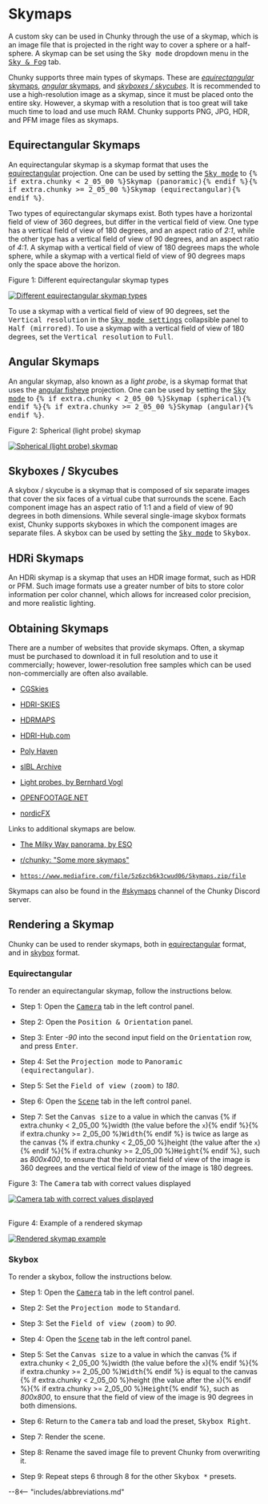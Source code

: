# Skymaps

A custom sky can be used in Chunky through the use of a skymap, which is an image file that is projected in the right way to cover a sphere or a half-sphere. A skymap can be set using the <samp>Sky mode</samp> dropdown menu in the [<samp>Sky & Fog</samp>](../../reference/user_interface/chunky/render_controls/sky_and_fog#sky-mode-settings) tab.

Chunky supports three main types of skymaps. These are [*equirectangular* skymaps](#equirectangular-skymaps), [*angular* skymaps](#angular-skymaps), and [*skyboxes / skycubes*](#skyboxes-skycubes). It is recommended to use a high-resolution image as a skymap, since it must be placed onto the entire sky. However, a skymap with a resolution that is too great will take much time to load and use much RAM. Chunky supports PNG, JPG, HDR, and PFM image files as skymaps.

## Equirectangular Skymaps

An equirectangular skymap is a skymap format that uses the <a href="https://wiki.panotools.org/Equirectangular_Projection" target="_blank">equirectangular</a> projection. One can be used by setting the [<samp>Sky mode</samp>](../../reference/user_interface/chunky/render_controls/sky_and_fog#sky-mode-settings) to <samp>{% if extra.chunky < 2_05_00 %}Skymap (panoramic){% endif %}{% if extra.chunky >= 2_05_00 %}Skymap (equirectangular){% endif %}</samp>.

Two types of equirectangular skymaps exist. Both types have a horizontal field of view of 360 degrees, but differ in the vertical field of view. One type has a vertical field of view of 180 degrees, and an aspect ratio of *2:1*, while the other type has a vertical field of view of 90 degrees, and an aspect ratio of *4:1*. A skymap with a vertical field of view of 180 degrees maps the whole sphere, while a skymap with a vertical field of view of 90 degrees maps only the space above the horizon.

<div class="figure" id="figure-3-3-2-1">
  <p class="figure">Figure 1: Different equirectangular skymap types</p>
  <div class="figureimgcontainer">
    <a href="../../img/user_guides/skymaps/skymap_vertical_resolution.png">
      <img class="figure" src="../../img/user_guides/skymaps/skymap_vertical_resolution.png" alt="Different equirectangular skymap types">
    </a>
  </div>
</div>

To use a skymap with a vertical field of view of 90 degrees, set the <samp>Vertical resolution</samp> in the [<samp>Sky mode settings</samp>](../../reference/user_interface/chunky/render_controls/sky_and_fog#sky-mode-settings) collapsible panel to <samp>Half (mirrored)</samp>. To use a skymap with a vertical field of view of 180 degrees, set the <samp>Vertical resolution</samp> to <samp>Full</samp>.

## Angular Skymaps

An angular skymap, also known as a *light probe*, is a skymap format that uses the <a href="http://www.paulbourke.net/dome/fisheye/" target="_blank">angular fisheye</a> projection. One can be used by setting the [<samp>Sky mode</samp>](../../reference/user_interface/chunky/render_controls/sky_and_fog#sky-mode-settings) to <samp>{% if extra.chunky < 2_05_00 %}Skymap (spherical){% endif %}{% if extra.chunky >= 2_05_00 %}Skymap (angular){% endif %}</samp>.

<div class="figure" id="figure-2">
  <p class="figure">Figure 2: Spherical (light probe) skymap</p>
  <div class="figureimgcontainer">
    <a href="../../img/user_guides/skymaps/light_probe.jpg">
      <img class="figure" src="../../img/user_guides/skymaps/light_probe.jpg" alt="Spherical (light probe) skymap">
    </a>
  </div>
</div>

## Skyboxes / Skycubes

A skybox / skycube is a skymap that is composed of six separate images that cover the six faces of a virtual cube that surrounds the scene. Each component image has an aspect ratio of 1:1 and a field of view of 90 degrees in both dimensions. While several single-image skybox formats exist, Chunky supports skyboxes in which the component images are separate files. A skybox can be used by setting the [<samp>Sky mode</samp>](../../reference/user_interface/chunky/render_controls/sky_and_fog#sky-mode-settings) to <samp>Skybox</samp>.

## HDRi Skymaps

An HDRi skymap is a skymap that uses an HDR image format, such as HDR or PFM. Such image formats use a greater number of bits to store color information per color channel, which allows for increased color precision, and more realistic lighting.

## Obtaining Skymaps

There are a number of websites that provide skymaps. Often, a skymap must be purchased to download it in full resolution and to use it commercially; however, lower-resolution free samples which can be used non-commercially are often also available.

- <a href="https://cgskies.com/" target="_blank">CGSkies</a>

- <a href="https://hdri-skies.com/hdri-skies/" target="_blank">HDRI-SKIES</a>

- <a href="https://hdrmaps.com/hdri-skies/" target="_blank">HDRMAPS</a>

- <a href="https://www.hdri-hub.com/hdrishop/hdri" target="_blank">HDRI-Hub.com</a>

- <a href="https://polyhaven.com/hdris/skies" target="_blank">Poly Haven</a>

- <a href="http://hdrlabs.com/sibl/archive.html" target="_blank">sIBL Archive</a>

- <a href="http://dativ.at/lightprobes/" target="_blank">Light probes, by Bernhard Vogl</a>

- <a href="https://www.openfootage.net/category/high-dynamic-range-panorama/" target="_blank">OPENFOOTAGE.NET</a>

- <a href="http://www.nordicfx.net/?works=hdri" target="_blank">nordicFX</a>

Links to additional skymaps are below.

- <a href="https://www.eso.org/public/images/eso0932a/" target="_blank">The Milky Way panorama, by ESO</a>

- <a href="https://www.reddit.com/r/chunky/comments/17ts4b/some_more_skymaps/" target="_blank">r/chunky: "Some more skymaps"</a>

- <a href="https://www.mediafire.com/file/5z6zcb6k3cwud06/Skymaps.zip/file" target="_blank">`https://www.mediafire.com/file/5z6zcb6k3cwud06/Skymaps.zip/file`</a>

Skymaps can also be found in the <a href="https://discord.gg/zKnCf6t9Pu" target="_blank">#skymaps</a> channel of the Chunky Discord server.

## Rendering a Skymap

Chunky can be used to render skymaps, both in [equirectangular](#equirectangular-skymaps) format, and in [skybox](#skyboxes-skycubes) format.

### Equirectangular

To render an equirectangular skymap, follow the instructions below.

- Step 1: Open the [<samp>Camera</samp>](../../reference/user_interface/chunky/render_controls/camera) tab in the left control panel.

- Step 2: Open the <samp>Position & Orientation</samp> panel.

- Step 3: Enter *-90* into the second input field on the <samp>Orientation</samp> row, and press <kbd>Enter</kbd>.

- Step 4: Set the <samp>Projection mode</samp> to <samp>Panoramic (equirectangular)</samp>.

- Step 5: Set the <samp>Field of view (zoom)</samp> to *180*.

- Step 6: Open the [<samp>Scene</samp>](../../reference/user_interface/chunky/render_controls/scene) tab in the left control panel.

- Step 7: Set the <samp>Canvas size</samp> to a value in which the canvas {% if extra.chunky < 2_05_00 %}width (the value before the `x`){% endif %}{% if extra.chunky >= 2_05_00 %}<samp>Width</samp>{% endif %} is twice as large as the canvas {% if extra.chunky < 2_05_00 %}height (the value after the `x`){% endif %}{% if extra.chunky >= 2_05_00 %}<samp>Height</samp>{% endif %}, such as *800x400*, to ensure that the horizontal field of view of the image is 360 degrees and the vertical field of view of the image is 180 degrees.

<div class="figure" id="figure-3">
  <p class="figure">Figure 3: The <samp>Camera</samp> tab with correct values displayed</p>
  <div class="figureimgcontainer">
    <a href="../../img/user_guides/skymaps/skymap_camera_tab.png">
      <img class="figure" src="../../img/user_guides/skymaps/skymap_camera_tab.png" alt="Camera tab with correct values displayed">
    </a>
  </div>
</div>
<br>

<div class="figure" id="figure-4">
  <p class="figure">Figure 4: Example of a rendered skymap</p>
  <div class="figureimgcontainer">
    <a href="../../img/user_guides/skymaps/skymap_render.png">
      <img class="figure" src="../../img/user_guides/skymaps/skymap_render.png" alt="Rendered skymap example">
    </a>
  </div>
</div>

### Skybox

To render a skybox, follow the instructions below.

- Step 1: Open the [<samp>Camera</samp>](../../reference/user_interface/chunky/render_controls/camera) tab in the left control panel.

- Step 2: Set the <samp>Projection mode</samp> to <samp>Standard</samp>.

- Step 3: Set the <samp>Field of view (zoom)</samp> to *90*.

- Step 4: Open the [<samp>Scene</samp>](../../reference/user_interface/chunky/render_controls/scene) tab in the left control panel.

- Step 5: Set the <samp>Canvas size</samp> to a value in which the canvas {% if extra.chunky < 2_05_00 %}width (the value before the `x`){% endif %}{% if extra.chunky >= 2_05_00 %}<samp>Width</samp>{% endif %} is equal to the canvas {% if extra.chunky < 2_05_00 %}height (the value after the `x`){% endif %}{% if extra.chunky >= 2_05_00 %}<samp>Height</samp>{% endif %}, such as *800x800*, to ensure that the field of view of the image is 90 degrees in both dimensions.

- Step 6: Return to the <samp>Camera</samp> tab and load the preset, <samp>Skybox Right</samp>.

- Step 7: Render the scene.

- Step 8: Rename the saved image file to prevent Chunky from overwriting it.

- Step 9: Repeat steps 6 through 8 for the other <samp>Skybox *</samp> presets.

--8<-- "includes/abbreviations.md"

